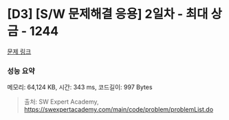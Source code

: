 # [D3] [S/W 문제해결 응용] 2일차 - 최대 상금 - 1244 

[문제 링크](https://swexpertacademy.com/main/code/problem/problemDetail.do?contestProbId=AV15Khn6AN0CFAYD) 

### 성능 요약

메모리: 64,124 KB, 시간: 343 ms, 코드길이: 997 Bytes



> 출처: SW Expert Academy, https://swexpertacademy.com/main/code/problem/problemList.do